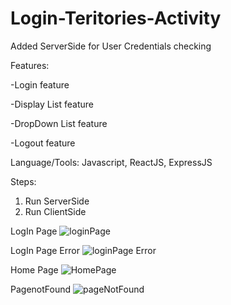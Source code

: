 # Login-Teritories-Activity

Added ServerSide for User Credentials checking 

Features:

-Login feature

-Display List feature

-DropDown List feature

-Logout feature

Language/Tools: Javascript, ReactJS, ExpressJS

Steps:

1. Run ServerSide
2. Run ClientSide

LogIn Page
![loginPage](https://user-images.githubusercontent.com/110084699/216737112-cca30419-85dd-4201-b050-1159c8364993.png)


LogIn Page Error
![loginPage Error](https://user-images.githubusercontent.com/110084699/216737132-514166be-17b5-4292-99e8-709292729598.png)


Home Page
![HomePage](https://user-images.githubusercontent.com/110084699/216737155-beaf246f-c4e9-4449-855d-3c3db9e62cd5.png)


PagenotFound
![pageNotFound](https://user-images.githubusercontent.com/110084699/216737156-eeebeeb5-c46d-4ec7-bf92-71cd0ae9fc3d.png)
